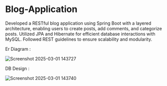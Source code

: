 # Blog-Application
Developed a RESTful blog application using Spring Boot with a layered architecture, enabling users to create posts, add comments, and categorize posts.  Utilized JPA and Hibernate for efficient database interactions with MySQL. Followed REST guidelines to ensure scalability and modularity.

Er Diagram : 

![Screenshot 2025-03-01 143727](https://github.com/user-attachments/assets/f0f8079f-0b28-4792-8d8d-91a73489b093)

DB Design :

![Screenshot 2025-03-01 143740](https://github.com/user-attachments/assets/1ebfab72-e3b4-460a-bb94-44c0cfb4dfcc)
